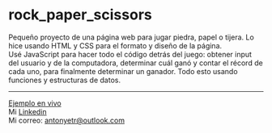 # rock_paper_scissors
Pequeño proyecto de una página web para jugar piedra, papel o tijera. Lo hice usando HTML y CSS para el formato y diseño de la página. <br>
Usé JavaScript para hacer todo el código detrás del juego: obtener input del usuario y de la computadora, determinar cuál ganó y contar el récord de cada uno, para finalmente determinar un ganador. Todo esto usando funciones y estructuras de datos.
___
[Ejemplo en vivo](https://ntonytr.github.io/rock_paper_scissors/)<br>
Mi [Linkedin](https://www.linkedin.com/in/antonytr/)<br>
Mi correo: [antonyetr@outlook.com](mailto:antonyetr@outlook.com)
